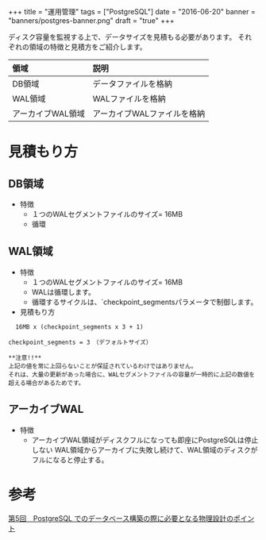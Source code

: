 +++
title = "運用管理"
tags = ["PostgreSQL"]
date = "2016-06-20"
banner = "banners/postgres-banner.png"
draft = "true"
+++

ディスク容量を監視する上で、データサイズを見積もる必要があります。
それぞれの領域の特徴と見積方をご紹介します。

<!--more-->

| 領域 | 説明 |
| :------------- | :------------- |
| DB領域      | データファイルを格納 |
| WAL領域      | WALファイルを格納 |
| アーカイブWAL領域 | アーカイブWALファイルを格納 |

# 見積もり方

## DB領域
  - 特徴
    - １つのWALセグメントファイルのサイズ= 16MB
    - 循環

## WAL領域
  - 特徴
    - １つのWALセグメントファイルのサイズ= 16MB
    - WALは循環します。
    - 循環するサイクルは、`checkpoint_segmentsパラメータで制御します。
  - 見積もり方
  ```
    16MB x (checkpoint_segments x 3 + 1)
  ```
    checkpoint_segments = 3　（デフォルトサイズ）

    **注意!!**
    上記の値を常に上回らないことが保証されているわけではありません。
    それは、大量の更新があった場合に、WALセグメントファイルの容量が一時的に上記の数値を超える場合があるためです。

## アーカイブWAL
  - 特徴
    - アーカイブWAL領域がディスクフルになっても即座にPostgreSQLは停止しない
      WAL領域からアーカイブに失敗し続けて、WAL領域のディスクがフルになると停止する。

# 参考
[第5回　PostgreSQL でのデータベース構築の際に必要となる物理設計のポイント](http://lets.postgresql.jp/documents/tutorial/gihyo_rensai/5/)
